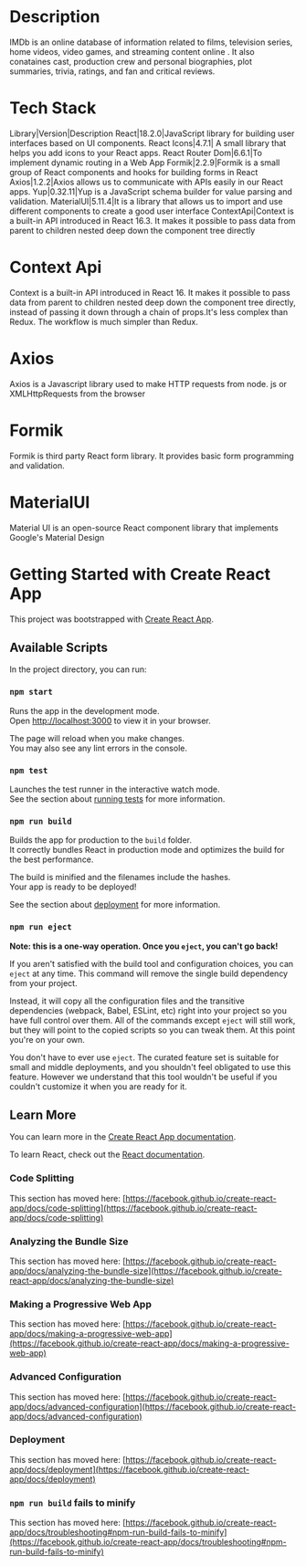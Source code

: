 # Description
IMDb is an online database of information related to films, television series, home videos, video games, and streaming content online . It also conataines cast, production crew and personal biographies, plot summaries, trivia, ratings, and fan and critical reviews.

# Tech Stack

Library|Version|Description
React|18.2.0|JavaScript library for building user interfaces based on UI components.
React Icons|4.7.1| A small library that helps you add icons to your React apps.
React Router Dom|6.6.1|To implement dynamic routing in a Web App
Formik|2.2.9|Formik is a small group of React components and hooks for building forms in React
Axios|1.2.2|Axios allows us to communicate with APIs easily in our React apps.
Yup|0.32.11|Yup is a JavaScript schema builder for value parsing and validation.
MaterialUI|5.11.4|It is a library that allows us to import and use different components to create a good user interface
ContextApi|Context is a built-in API introduced in ​​React 16.3. It makes it possible to pass data from parent to children nested deep down the component tree directly

# Context Api

Context is a built-in API introduced in ​​React 16. It makes it possible to pass data from parent to children nested deep down the component tree directly, instead of passing it down through a chain of props.It's less complex than Redux. The workflow is much simpler than Redux. 

# Axios 

Axios is a Javascript library used to make HTTP requests from node. js or XMLHttpRequests from the browser

# Formik

Formik is third party React form library. It provides basic form programming and validation.

# MaterialUI

Material UI is an open-source React component library that implements Google's Material Design

# Getting Started with Create React App

This project was bootstrapped with [Create React App](https://github.com/facebook/create-react-app).

## Available Scripts

In the project directory, you can run:

### `npm start`

Runs the app in the development mode.\
Open [http://localhost:3000](http://localhost:3000) to view it in your browser.

The page will reload when you make changes.\
You may also see any lint errors in the console.

### `npm test`

Launches the test runner in the interactive watch mode.\
See the section about [running tests](https://facebook.github.io/create-react-app/docs/running-tests) for more information.

### `npm run build`

Builds the app for production to the `build` folder.\
It correctly bundles React in production mode and optimizes the build for the best performance.

The build is minified and the filenames include the hashes.\
Your app is ready to be deployed!

See the section about [deployment](https://facebook.github.io/create-react-app/docs/deployment) for more information.

### `npm run eject`

**Note: this is a one-way operation. Once you `eject`, you can't go back!**

If you aren't satisfied with the build tool and configuration choices, you can `eject` at any time. This command will remove the single build dependency from your project.

Instead, it will copy all the configuration files and the transitive dependencies (webpack, Babel, ESLint, etc) right into your project so you have full control over them. All of the commands except `eject` will still work, but they will point to the copied scripts so you can tweak them. At this point you're on your own.

You don't have to ever use `eject`. The curated feature set is suitable for small and middle deployments, and you shouldn't feel obligated to use this feature. However we understand that this tool wouldn't be useful if you couldn't customize it when you are ready for it.

## Learn More

You can learn more in the [Create React App documentation](https://facebook.github.io/create-react-app/docs/getting-started).

To learn React, check out the [React documentation](https://reactjs.org/).

### Code Splitting

This section has moved here: [https://facebook.github.io/create-react-app/docs/code-splitting](https://facebook.github.io/create-react-app/docs/code-splitting)

### Analyzing the Bundle Size

This section has moved here: [https://facebook.github.io/create-react-app/docs/analyzing-the-bundle-size](https://facebook.github.io/create-react-app/docs/analyzing-the-bundle-size)

### Making a Progressive Web App

This section has moved here: [https://facebook.github.io/create-react-app/docs/making-a-progressive-web-app](https://facebook.github.io/create-react-app/docs/making-a-progressive-web-app)

### Advanced Configuration

This section has moved here: [https://facebook.github.io/create-react-app/docs/advanced-configuration](https://facebook.github.io/create-react-app/docs/advanced-configuration)

### Deployment

This section has moved here: [https://facebook.github.io/create-react-app/docs/deployment](https://facebook.github.io/create-react-app/docs/deployment)

### `npm run build` fails to minify

This section has moved here: [https://facebook.github.io/create-react-app/docs/troubleshooting#npm-run-build-fails-to-minify](https://facebook.github.io/create-react-app/docs/troubleshooting#npm-run-build-fails-to-minify)

